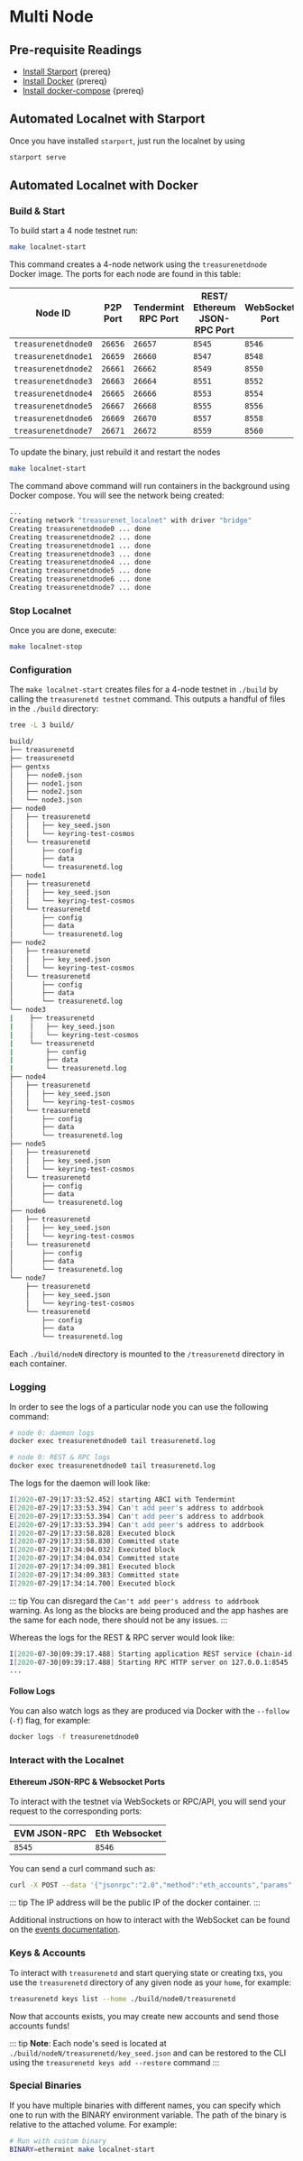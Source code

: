 <!--
order: 2
-->

# Multi Node

## Pre-requisite Readings

- [Install Starport](https://docs.starport.network/intro/install.html)  {prereq}
- [Install Docker](https://docs.docker.com/engine/installation/)  {prereq}
- [Install docker-compose](https://docs.docker.com/compose/install/)  {prereq}

## Automated Localnet with Starport

Once you have installed `starport`, just run the localnet by using

```bash
starport serve
```

## Automated Localnet with Docker

### Build & Start

To build start a 4 node testnet run:

```bash
make localnet-start
```

This command creates a 4-node network using the `treasurenetdnode` Docker image.
The ports for each node are found in this table:

| Node ID             | P2P Port | Tendermint RPC Port | REST/ Ethereum JSON-RPC Port | WebSocket Port |
|---------------------|----------|---------------------|------------------------------|----------------|
| `treasurenetdnode0` | `26656`  | `26657`             | `8545`                       | `8546`         |
| `treasurenetdnode1` | `26659`  | `26660`             | `8547`                       | `8548`         |
| `treasurenetdnode2` | `26661`  | `26662`             | `8549`                       | `8550`         |
| `treasurenetdnode3` | `26663`  | `26664`             | `8551`                       | `8552`         |
| `treasurenetdnode4` | `26665`  | `26666`             | `8553`                       | `8554`         |
| `treasurenetdnode5` | `26667`  | `26668`             | `8555`                       | `8556`         |
| `treasurenetdnode6` | `26669`  | `26670`             | `8557`                       | `8558`         |
| `treasurenetdnode7` | `26671`  | `26672`             | `8559`                       | `8560`         |

To update the binary, just rebuild it and restart the nodes

```bash
make localnet-start
```

The command above  command will run containers in the background using Docker compose. You will see the network being created:

```bash
...
Creating network "treasurenet_localnet" with driver "bridge"
Creating treasurenetdnode0 ... done
Creating treasurenetdnode2 ... done
Creating treasurenetdnode1 ... done
Creating treasurenetdnode3 ... done
Creating treasurenetdnode4 ... done
Creating treasurenetdnode5 ... done
Creating treasurenetdnode6 ... done
Creating treasurenetdnode7 ... done
```


### Stop Localnet

Once you are done, execute:

```bash
make localnet-stop
```

### Configuration

The `make localnet-start` creates files for a 4-node testnet in `./build` by
calling the `treasurenetd testnet` command. This outputs a handful of files in the
`./build` directory:

```bash
tree -L 3 build/

build/
├── treasurenetd
├── treasurenetd
├── gentxs
│   ├── node0.json
│   ├── node1.json
│   ├── node2.json
│   └── node3.json
├── node0
│   ├── treasurenetd
│   │   ├── key_seed.json
│   │   └── keyring-test-cosmos
│   └── treasurenetd
│       ├── config
│       ├── data
│       └── treasurenetd.log
├── node1
│   ├── treasurenetd
│   │   ├── key_seed.json
│   │   └── keyring-test-cosmos
│   └── treasurenetd
│       ├── config
│       ├── data
│       └── treasurenetd.log
├── node2
│   ├── treasurenetd
│   │   ├── key_seed.json
│   │   └── keyring-test-cosmos
│   └── treasurenetd
│       ├── config
│       ├── data
│       └── treasurenetd.log
└── node3
|    ├── treasurenetd
|    │   ├── key_seed.json
|    │   └── keyring-test-cosmos
|    └── treasurenetd
|        ├── config
|        ├── data
|        └── treasurenetd.log
├── node4
│   ├── treasurenetd
│   │   ├── key_seed.json
│   │   └── keyring-test-cosmos
│   └── treasurenetd
│       ├── config
│       ├── data
│       └── treasurenetd.log
├── node5
│   ├── treasurenetd
│   │   ├── key_seed.json
│   │   └── keyring-test-cosmos
│   └── treasurenetd
│       ├── config
│       ├── data
│       └── treasurenetd.log
├── node6
│   ├── treasurenetd
│   │   ├── key_seed.json
│   │   └── keyring-test-cosmos
│   └── treasurenetd
│       ├── config
│       ├── data
│       └── treasurenetd.log
└── node7
    ├── treasurenetd
    │   ├── key_seed.json
    │   └── keyring-test-cosmos
    └── treasurenetd
        ├── config
        ├── data
        └── treasurenetd.log       
```

Each `./build/nodeN` directory is mounted to the `/treasurenetd` directory in each container.

### Logging

In order to see the logs of a particular node you can use the following command:

```bash
# node 0: daemon logs
docker exec treasurenetdnode0 tail treasurenetd.log

# node 0: REST & RPC logs
docker exec treasurenetdnode0 tail treasurenetd.log
```

The logs for the daemon will look like:

```bash
I[2020-07-29|17:33:52.452] starting ABCI with Tendermint                module=main
E[2020-07-29|17:33:53.394] Can't add peer's address to addrbook         module=p2p err="Cannot add non-routable address 272a247b837653cf068d39efd4c407ffbd9a0e6f@192.168.10.5:26656"
E[2020-07-29|17:33:53.394] Can't add peer's address to addrbook         module=p2p err="Cannot add non-routable address 3e05d3637b7ebf4fc0948bbef01b54d670aa810a@192.168.10.4:26656"
E[2020-07-29|17:33:53.394] Can't add peer's address to addrbook         module=p2p err="Cannot add non-routable address 689f8606ede0b26ad5b79ae244c14cc67ab4efe7@192.168.10.3:26656"
I[2020-07-29|17:33:58.828] Executed block                               module=state height=88 validTxs=0 invalidTxs=0
I[2020-07-29|17:33:58.830] Committed state                              module=state height=88 txs=0 appHash=90CC5FA53CF8B5EC49653A14DA20888AD81C92FCF646F04D501453FD89FCC791
I[2020-07-29|17:34:04.032] Executed block                               module=state height=89 validTxs=0 invalidTxs=0
I[2020-07-29|17:34:04.034] Committed state                              module=state height=89 txs=0 appHash=0B54C4DB1A0DACB1EEDCD662B221C048C826D309FD2A2F31FF26BAE8D2D7D8D7
I[2020-07-29|17:34:09.381] Executed block                               module=state height=90 validTxs=0 invalidTxs=0
I[2020-07-29|17:34:09.383] Committed state                              module=state height=90 txs=0 appHash=75FD1EE834F0669D5E717C812F36B21D5F20B3CCBB45E8B8D415CB9C4513DE51
I[2020-07-29|17:34:14.700] Executed block                               module=state height=91 validTxs=0 invalidTxs=0
```

::: tip
You can disregard the `Can't add peer's address to addrbook` warning. As long as the blocks are
being produced and the app hashes are the same for each node, there should not be any issues.
:::

Whereas the logs for the REST & RPC server would look like:

```bash
I[2020-07-30|09:39:17.488] Starting application REST service (chain-id: "7305661614933169792")... module=rest-server
I[2020-07-30|09:39:17.488] Starting RPC HTTP server on 127.0.0.1:8545   module=rest-server
...
```

#### Follow Logs

You can also watch logs as they are produced via Docker with the `--follow` (`-f`) flag, for
example:

```bash
docker logs -f treasurenetdnode0
```

### Interact with the Localnet

#### Ethereum JSON-RPC & Websocket Ports

To interact with the testnet via WebSockets or RPC/API, you will send your request to the corresponding ports:

| EVM JSON-RPC | Eth Websocket |
|--------------|---------------|
| `8545`       | `8546`        |

You can send a curl command such as:

```bash
curl -X POST --data '{"jsonrpc":"2.0","method":"eth_accounts","params":[],"id":1}' -H "Content-Type: application/json" 192.162.10.1:8545
```

::: tip
The IP address will be the public IP of the docker container.
:::

Additional instructions on how to interact with the WebSocket can be found on the [events documentation](./events.md#ethereum-websocket).

### Keys & Accounts

To interact with `treasurenetd` and start querying state or creating txs, you use the
`treasurenetd` directory of any given node as your `home`, for example:

```bash
treasurenetd keys list --home ./build/node0/treasurenetd
```

Now that accounts exists, you may create new accounts and send those accounts
funds!

::: tip
**Note**: Each node's seed is located at `./build/nodeN/treasurenetd/key_seed.json` and can be restored to the CLI using the `treasurenetd keys add --restore` command
:::

### Special Binaries

If you have multiple binaries with different names, you can specify which one to run with the BINARY environment variable. The path of the binary is relative to the attached volume. For example:

```bash
# Run with custom binary
BINARY=ethermint make localnet-start
```
